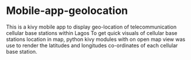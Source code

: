 # Mobile-app-geolocation
This is a kivy mobile app to display geo-location of telecommunication  cellular base stations within Lagos 
To get quick visuals of cellular base stations location in map, python  kivy modules with  on open map view was use to render the latitudes and longitudes co-ordinates of each cellular base station.
